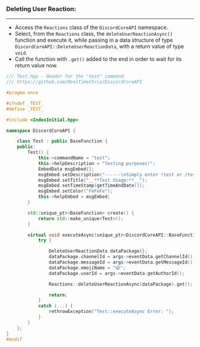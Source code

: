 
### **Deleting User Reaction:**
---
- Access the `Reactions` class of the `DiscordCoreAPI` namespace.
- Select, from the `Reactions` class, the `deleteUserReactionAsync()` function and execute it, while passing in a data structure of type `DiscordCoreAPI::DeleteUserReactionData`, with a return value of type `void`.
- Call the function with `.get()` added to the end in order to wait for its return value now.

```cpp
/// Test.hpp - Header for the "test" command.
/// https://github.com/RealTimeChris/DiscordCoreAPI

#pragma once

#ifndef _TEST_
#define _TEST_

#include <IndexInitial.hpp>

namespace DiscordCoreAPI {

	class Test : public BaseFunction {
	public:
		Test() {
			this->commandName = "test";
			this->helpDescription = "Testing purposes!";
			EmbedData msgEmbed{};
			msgEmbed.setDescription("------\nSimply enter !test or /test!\n------");
			msgEmbed.setTitle("__**Test Usage:**__");
			msgEmbed.setTimeStamp(getTimeAndDate());
			msgEmbed.setColor("FeFeFe");
			this->helpEmbed = msgEmbed;
		}

		std::unique_ptr<BaseFunction> create() {
			return std::make_unique<Test>();
		}

		virtual void executeAsync(unique_ptr<DiscordCoreAPI::BaseFunctionArguments> args) {
			try {

				DeleteUserReactionData dataPackage{};
				dataPackage.channelId = args->eventData.getChannelId();
				dataPackage.messageId = args->eventData.getMessageId();
				dataPackage.emojiName = "😆";
				dataPackage.userId = args->eventData.getAuthorId();

				Reactions::deleteUserReactionAsync(dataPackage).get();

				return;
			}
			catch (...) {
				rethrowException("Test::executeAsync Error: ");
			}
		}
	};
}
#endif
```

